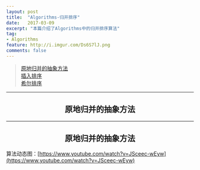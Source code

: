 ```yaml
---
layout: post
title:  "Algorithms-归并排序"
date:   2017-03-09
excerpt: "本篇介绍了Algorithms中的归并排序算法"
tag:
- Algorithms 
feature: http://i.imgur.com/Ds6S7lJ.png
comments: false
---  
```


><a href="#1">原地归并的抽象方法</a>  
><a href="#2">插入排序</a>   
><a href="#3">希尔排序</a>    

***


## <center>原地归并的抽象方法</center>   

***


## <center>原地归并的抽象方法</center> 


算法动态图：[https://www.youtube.com/watch?v=JSceec-wEyw](https://www.youtube.com/watch?v=JSceec-wEyw)